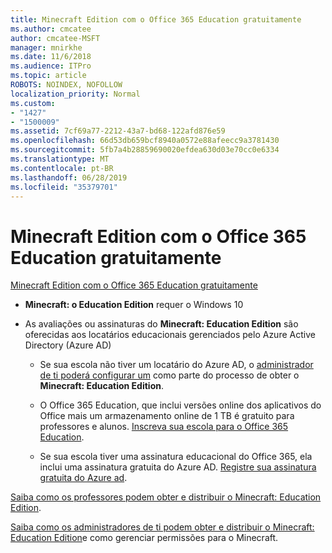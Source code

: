 ```yaml
---
title: Minecraft Edition com o Office 365 Education gratuitamente
ms.author: cmcatee
author: cmcatee-MSFT
manager: mnirkhe
ms.date: 11/6/2018
ms.audience: ITPro
ms.topic: article
ROBOTS: NOINDEX, NOFOLLOW
localization_priority: Normal
ms.custom:
- "1427"
- "1500009"
ms.assetid: 7cf69a77-2212-43a7-bd68-122afd876e59
ms.openlocfilehash: 66d53db659bcf8940a0572e88afeecc9a3781430
ms.sourcegitcommit: 5fb7a4b28859690020efdea630d03e70cc0e6334
ms.translationtype: MT
ms.contentlocale: pt-BR
ms.lasthandoff: 06/28/2019
ms.locfileid: "35379701"
---
```

# <a name="minecraft-edition-with-office-365-education-for-free"></a>Minecraft Edition com o Office 365 Education gratuitamente

[Minecraft Edition com o Office 365 Education gratuitamente](https://docs.microsoft.com/education/windows/get-minecraft-for-education)
  
- **Minecraft: o Education Edition** requer o Windows 10

- As avaliações ou assinaturas do **Minecraft: Education Edition** são oferecidas aos locatários educacionais gerenciados pelo Azure Active Directory (Azure AD)

  - Se sua escola não tiver um locatário do Azure AD, o [administrador de ti poderá configurar um](https://docs.microsoft.com/education/windows/school-get-minecraft) como parte do processo de obter o **Minecraft: Education Edition**.

  - O Office 365 Education, que inclui versões online dos aplicativos do Office mais um armazenamento online de 1 TB é gratuito para professores e alunos. [Inscreva sua escola para o Office 365 Education](https://products.office.com/academic/office-365-education-plan).

  - Se sua escola tiver uma assinatura educacional do Office 365, ela inclui uma assinatura gratuita do Azure AD. [Registre sua assinatura gratuita do Azure ad](https://msdn.microsoft.com/library/windows/hardware/mt703369%28v=vs.85%29.aspx).

[Saiba como os professores podem obter e distribuir o Minecraft: Education Edition](https://docs.microsoft.com/education/windows/teacher-get-minecraft).
  
[Saiba como os administradores de ti podem obter e distribuir o Minecraft: Education Edition](https://docs.microsoft.com/education/windows/school-get-minecraft)e como gerenciar permissões para o Minecraft.
  